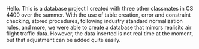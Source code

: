 Hello. This is a database project I created with three other classmates in CS 4400 over the summer. With the use of table creation, error and constraint checking, stored procedures, following industry standard normalization rules, and more, we were able to create a database that mirrors realisitc air flight traffic data. However, the data inserted is not real time at the moment, but that adjustment can be added quite easily. 
